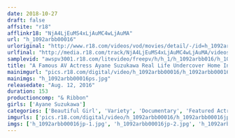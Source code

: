```yaml
---
date: 2018-10-27
draft: false
affsite: "r18"
afflinkr18: "NjA4LjEuMS4xLjAuMC4wLjAuMA"
url: "h_1092arbb00016"
urloriginal: "http://www.r18.com/videos/vod/movies/detail/-/id=h_1092arbb00016"
urlfinal: "http://media.r18.com/track/NjA4LjEuMS4xLjAuMC4wLjAuMA/videos/vod/movies/detail/-/id=h_1092arbb00016"
samplevid: "awspv3001.r18.com/litevideo/freepv/h/h_1/h_1092arbb016/h_1092arbb016_dmb_w.mp4"
title: "A Famous AV Actress Ayane Suzukawa Real Life Undercover Home Investigation"
mainimgurl: "pics.r18.com/digital/video/h_1092arbb00016/h_1092arbb00016ps.jpg"
mainimgs: "h_1092arbb00016ps.jpg"
releasedate: "Aug. 12, 2016"
duration: 153
productioncomp: "& Ribbon"
girls: ['Ayane Suzukawa']
categories: ['Beautiful Girl', 'Variety', 'Documentary', 'Featured Actress', 'Creampie', 'Hi-Def']
imgurls: ['pics.r18.com/digital/video/h_1092arbb00016/h_1092arbb00016jp-1.jpg', 'pics.r18.com/digital/video/h_1092arbb00016/h_1092arbb00016jp-2.jpg', 'pics.r18.com/digital/video/h_1092arbb00016/h_1092arbb00016jp-3.jpg', 'pics.r18.com/digital/video/h_1092arbb00016/h_1092arbb00016jp-4.jpg', 'pics.r18.com/digital/video/h_1092arbb00016/h_1092arbb00016jp-5.jpg', 'pics.r18.com/digital/video/h_1092arbb00016/h_1092arbb00016jp-6.jpg', 'pics.r18.com/digital/video/h_1092arbb00016/h_1092arbb00016jp-7.jpg', 'pics.r18.com/digital/video/h_1092arbb00016/h_1092arbb00016jp-8.jpg', 'pics.r18.com/digital/video/h_1092arbb00016/h_1092arbb00016jp-9.jpg', 'pics.r18.com/digital/video/h_1092arbb00016/h_1092arbb00016jp-10.jpg', 'pics.r18.com/digital/video/h_1092arbb00016/h_1092arbb00016jp-11.jpg', 'pics.r18.com/digital/video/h_1092arbb00016/h_1092arbb00016jp-12.jpg', 'pics.r18.com/digital/video/h_1092arbb00016/h_1092arbb00016jp-13.jpg', 'pics.r18.com/digital/video/h_1092arbb00016/h_1092arbb00016jp-14.jpg', 'pics.r18.com/digital/video/h_1092arbb00016/h_1092arbb00016jp-15.jpg', 'pics.r18.com/digital/video/h_1092arbb00016/h_1092arbb00016jp-16.jpg', 'pics.r18.com/digital/video/h_1092arbb00016/h_1092arbb00016jp-17.jpg', 'pics.r18.com/digital/video/h_1092arbb00016/h_1092arbb00016jp-18.jpg', 'pics.r18.com/digital/video/h_1092arbb00016/h_1092arbb00016jp-19.jpg', 'pics.r18.com/digital/video/h_1092arbb00016/h_1092arbb00016jp-20.jpg']
imgs: ['h_1092arbb00016jp-1.jpg', 'h_1092arbb00016jp-2.jpg', 'h_1092arbb00016jp-3.jpg', 'h_1092arbb00016jp-4.jpg', 'h_1092arbb00016jp-5.jpg', 'h_1092arbb00016jp-6.jpg', 'h_1092arbb00016jp-7.jpg', 'h_1092arbb00016jp-8.jpg', 'h_1092arbb00016jp-9.jpg', 'h_1092arbb00016jp-10.jpg', 'h_1092arbb00016jp-11.jpg', 'h_1092arbb00016jp-12.jpg', 'h_1092arbb00016jp-13.jpg', 'h_1092arbb00016jp-14.jpg', 'h_1092arbb00016jp-15.jpg', 'h_1092arbb00016jp-16.jpg', 'h_1092arbb00016jp-17.jpg', 'h_1092arbb00016jp-18.jpg', 'h_1092arbb00016jp-19.jpg', 'h_1092arbb00016jp-20.jpg']
---
```

